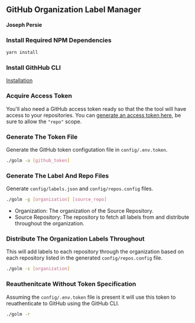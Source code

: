 ## GitHub Organization Label Manager
#### Joseph Persie

### Install Required NPM Dependencies
```bash
yarn install
```

### Install GithHub CLI
[Installation](https://github.com/cli/cli#installation)

### Acquire Access Token
You'll also need a GitHub access token ready so that the the tool will have access to your repositories.
You can [generate an access token here](https://github.com/settings/tokens), be sure to allow the `"repo"` scope.

### Generate The Token File
Generate the GitHub token configutation file in `config/.env.token`.
```bash
./golm -a [github_token]
```

### Generate The Label And Repo Files
Generate `config/labels.json` and `config/repos.config` files.
```bash
./golm -g [organization] [source_repo]
```

- Organization: The organization of the Source Repository.
- Source Repository: The repository to fetch all labels from and distribute throughout the organization.

### Distribute The Organization Labels Throughout
This will add labels to each repository through the organization based on each repository listed in the generated `config/repos.config` file.
```bash
./golm -s [organization]
```

### Reauthenitcate Without Token Specification
Assuming the `config/.env.token` file is present it will use this token to reuathenticate to GitHub using the GitHub CLI.
```bash
./golm -r
```
